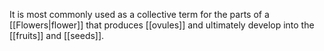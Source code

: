 It is most commonly used as a collective term for the parts of a [[Flowers|flower]] that produces [[ovules]] and ultimately develop into the [[fruits]] and [[seeds]].